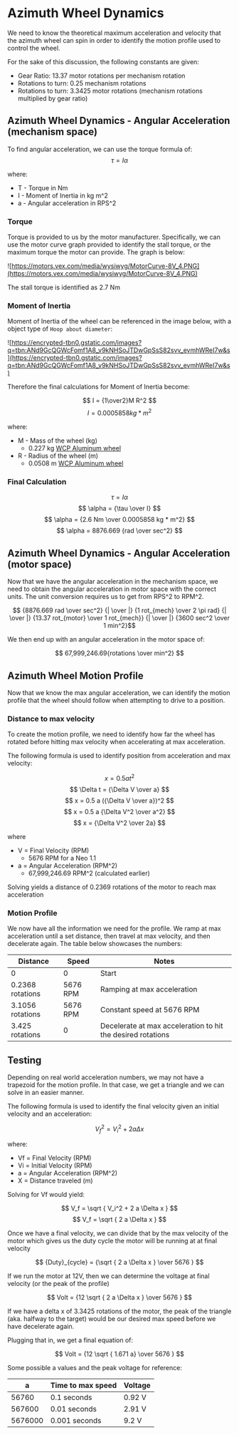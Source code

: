 
# Azimuth Wheel Dynamics

We need to know the theoretical maximum acceleration and velocity that the azimuth wheel can spin in order to identify the motion profile used to control the wheel.

For the sake of this discussion, the following constants are given:
* Gear Ratio: 13.37 motor rotations per mechanism rotation
* Rotations to turn: 0.25 mechanism rotations
* Rotations to turn: 3.3425 motor rotations (mechanism rotations multiplied by gear ratio)

## Azimuth Wheel Dynamics - Angular Acceleration (mechanism space)

To find angular acceleration, we can use the torque formula of:
$$ \tau = I \alpha $$

where:
* T - Torque in Nm
* I - Moment of Inertia in kg m^2
* a - Angular acceleration in RPS^2

### Torque

Torque is provided to us by the motor manufacturer. Specifically, we can use the motor curve graph provided to identify the stall torque, or the maximum torque the motor can provide. The graph is below:

![https://motors.vex.com/media/wysiwyg/MotorCurve-8V_4.PNG](https://motors.vex.com/media/wysiwyg/MotorCurve-8V_4.PNG)

The stall torque is identified as 2.7 Nm

### Moment of Inertia

Moment of Inertia of the wheel can be referenced in the image below, with a object type of `Hoop about diameter`:

![https://encrypted-tbn0.gstatic.com/images?q=tbn:ANd9GcQGWcFomf1A8_v9kNHSoJTDwGpSsS82svv_evmhWReI7w&s](https://encrypted-tbn0.gstatic.com/images?q=tbn:ANd9GcQGWcFomf1A8_v9kNHSoJTDwGpSsS82svv_evmhWReI7w&s)

Therefore the final calculations for Moment of Inertia become:

$$ I = {1\over2}M R^2 $$
$$ I = 0.0005858 kg * m^2$$

where:
* M - Mass of the wheel (kg)
    * 0.227 kg [WCP Aluminum wheel](https://wcproducts.com/products/aluminum-wheels)
* R - Radius of the wheel (m)
    * 0.0508 m [WCP Aluminum wheel](https://wcproducts.com/products/aluminum-wheels)

### Final Calculation

$$ \tau = I \alpha $$
$$ \alpha = {\tau \over I} $$
$$ \alpha = {2.6 Nm \over 0.0005858 kg * m^2} $$
$$ \alpha = 8876.669 {rad \over sec^2} $$

## Azimuth Wheel Dynamics - Angular Acceleration (motor space)

Now that we have the angular acceleration in the mechanism space, we need to obtain the angular acceleration in motor space with the correct units. The unit conversion requires us to get from RPS^2 to RPM^2.

$$ {8876.669 rad \over sec^2} {| \over |} {1 rot_{mech} \over 2 \pi rad} {| \over |} {13.37 rot_{motor} \over 1 rot_{mech}} {| \over |} {3600 sec^2 \over 1 min^2}$$

We then end up with an angular acceleration in the motor space of:

$$ 67,999,246.69{rotations \over min^2} $$

## Azimuth Wheel Motion Profile

Now that we know the max angular acceleration, we can identify the motion profile that the wheel should follow when attempting to drive to a position.

### Distance to max velocity

To create the motion profile, we need to identify how far the wheel has rotated before hitting max velocity when accelerating at max acceleration.

The following formula is used to identify position from acceleration and max velocity:

$$ x = 0.5 a t^2 $$
$$ \Delta t = {\Delta V \over a} $$
$$ x = 0.5 a ({\Delta V \over a})^2 $$
$$ x = 0.5 a {\Delta V^2 \over a^2} $$
$$ x =  {\Delta V^2 \over 2a} $$

where
* V = Final Velocity (RPM)
  * 5676 RPM for a Neo 1.1
* a = Angular Acceleration (RPM^2)
  * 67,999,246.69 RPM^2 (calculated earlier)

Solving yields a distance of 0.2369 rotations of the motor to reach max acceleration

### Motion Profile

We now have all the information we need for the profile. We ramp at max acceleration until a set distance, then travel at max velocity, and then decelerate again. The table below showcases the numbers:

| Distance | Speed | Notes |
|---|---|---|
| 0 | 0 | Start |
| 0.2368 rotations | 5676 RPM | Ramping at max acceleration |
| 3.1056 rotations | 5676 RPM | Constant speed at 5676 RPM |
| 3.425 rotations | 0 | Decelerate at max acceleration to hit the desired rotations |

## Testing

Depending on real world acceleration numbers, we may not have a trapezoid for the motion profile. In that case, we get a triangle and we can solve in an easier manner.

The following formula is used to identify the final velocity given an initial velocity and an acceleration:

$$ V_f^2 = V_i^2 + 2 a \Delta x $$

where:
* Vf = Final Velocity (RPM)
* Vi = Initial Velocity (RPM)
* a = Angular Acceleration (RPM^2)
* X = Distance traveled (m)

Solving for Vf would yield:

$$ V_f = \sqrt { V_i^2 + 2 a \Delta x } $$
$$ V_f = \sqrt { 2 a \Delta x } $$

Once we have a final velocity, we can divide that by the max velocity of the motor which gives us the duty cycle the motor will be running at at final velocity

$$ {Duty}_{cycle} = {\sqrt { 2 a \Delta x } \over 5676 } $$

If we run the motor at 12V, then we can determine the voltage at final velocity (or the peak of the profile)

$$ Volt = {12 \sqrt { 2 a \Delta x } \over 5676 } $$

If we have a delta x of 3.3425 rotations of the motor, the peak of the triangle (aka. halfway to the target) would be our desired max speed before we have decelerate again.

Plugging that in, we get a final equation of:

$$ Volt = {12 \sqrt { 1.671 a} \over 5676 } $$

Some possible a values and the peak voltage for reference:

| a | Time to max speed | Voltage |
| --- | --- | --- |
| 56760 | 0.1 seconds | 0.92 V |
| 567600 | 0.01 seconds | 2.91 V |
| 5676000 | 0.001 seconds | 9.2 V |
